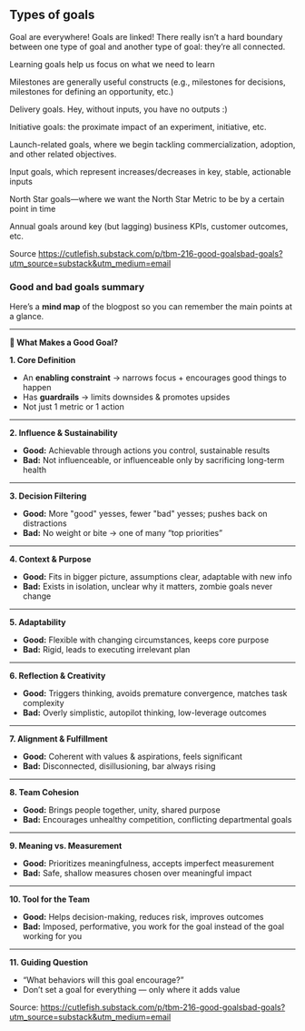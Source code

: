 ## Types of goals

Goal are everywhere! Goals are linked! There really isn’t a hard boundary between one type of goal and another type of goal: they’re all connected.

Learning goals help us focus on what we need to learn

Milestones are generally useful constructs (e.g., milestones for decisions, milestones for defining an opportunity, etc.)

Delivery goals. Hey, without inputs, you have no outputs :)

Initiative goals: the proximate impact of an experiment, initiative, etc.

Launch-related goals, where we begin tackling commercialization, adoption, and other related objectives.

Input goals, which represent increases/decreases in key, stable, actionable inputs

North Star goals—where we want the North Star Metric to be by a certain point in time

Annual goals around key (but lagging) business KPIs, customer outcomes, etc.

Source https://cutlefish.substack.com/p/tbm-216-good-goalsbad-goals?utm_source=substack&utm_medium=email

### Good and bad goals summary


Here’s a **mind map** of the blogpost so you can remember the main points at a glance.

---

**🌟 What Makes a Good Goal?**

**1. Core Definition**

* An **enabling constraint** → narrows focus + encourages good things to happen
* Has **guardrails** → limits downsides & promotes upsides
* Not just 1 metric or 1 action

---

**2. Influence & Sustainability**

* **Good:** Achievable through actions you control, sustainable results
* **Bad:** Not influenceable, or influenceable only by sacrificing long-term health

---

**3. Decision Filtering**

* **Good:** More "good" yesses, fewer "bad" yesses; pushes back on distractions
* **Bad:** No weight or bite → one of many “top priorities”

---

**4. Context & Purpose**

* **Good:** Fits in bigger picture, assumptions clear, adaptable with new info
* **Bad:** Exists in isolation, unclear why it matters, zombie goals never change

---

**5. Adaptability**

* **Good:** Flexible with changing circumstances, keeps core purpose
* **Bad:** Rigid, leads to executing irrelevant plan

---

**6. Reflection & Creativity**

* **Good:** Triggers thinking, avoids premature convergence, matches task complexity
* **Bad:** Overly simplistic, autopilot thinking, low-leverage outcomes

---

**7. Alignment & Fulfillment**

* **Good:** Coherent with values & aspirations, feels significant
* **Bad:** Disconnected, disillusioning, bar always rising

---

**8. Team Cohesion**

* **Good:** Brings people together, unity, shared purpose
* **Bad:** Encourages unhealthy competition, conflicting departmental goals

---

**9. Meaning vs. Measurement**

* **Good:** Prioritizes meaningfulness, accepts imperfect measurement
* **Bad:** Safe, shallow measures chosen over meaningful impact

---

**10. Tool for the Team**

* **Good:** Helps decision-making, reduces risk, improves outcomes
* **Bad:** Imposed, performative, you work for the goal instead of the goal working for you

---

**11. Guiding Question**

* “What behaviors will this goal encourage?”
* Don’t set a goal for everything — only where it adds value



Source: 
https://cutlefish.substack.com/p/tbm-216-good-goalsbad-goals?utm_source=substack&utm_medium=email
